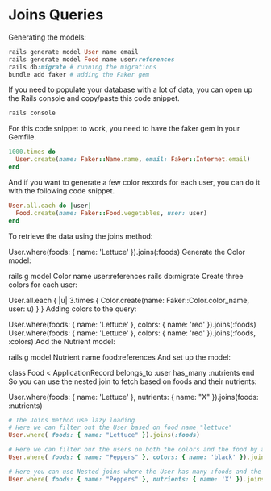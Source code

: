 # Joins Queries
Generating the models:
```ruby
rails generate model User name email
rails generate model Food name user:references
rails db:migrate # running the migrations
bundle add faker # adding the Faker gem
```

If you need to populate your database with a lot of data, you can open up the Rails console and copy/paste this code snippet.
```ruby
rails console
```

For this code snippet to work, you need to have the faker gem in your Gemfile.
```ruby
1000.times do
  User.create(name: Faker::Name.name, email: Faker::Internet.email)
end
```

And if you want to generate a few color records for each user, you can do it with the following code snippet.
```ruby
User.all.each do |user|
  Food.create(name: Faker::Food.vegetables, user: user)
end
```

To retrieve the data using the joins method:

User.where(foods: { name: 'Lettuce' }).joins(:foods)
Generate the Color model:

rails g model Color name user:references
rails db:migrate
Create three colors for each user:

User.all.each { |u| 3.times { Color.create(name: Faker::Color.color_name, user: u) } }
Adding colors to the query:

User.where(foods: { name: 'Lettuce' }, colors: { name: 'red' }).joins(:foods)
User.where(foods: { name: 'Lettuce' }, colors: { name: 'red' }).joins(:foods, :colors)
Add the Nutrient model:

rails g model Nutrient name food:references
And set up the model:

class Food < ApplicationRecord
  belongs_to :user
  has_many :nutrients
end
So you can use the nested join to fetch based on foods and their nutrients:

User.where(foods: { name: 'Lettuce' }, nutrients: { name: "X" }).joins(foods: :nutrients)

```ruby
# The Joins method use lazy loading
# Here we can filter out the User based on food name "lettuce"
User.where( foods: { name: "Lettuce" }).joins(:foods)

# Here we can filter our the users on both the colors and the food by adding a second argument in the in joins
User.where( foods: { name: "Peppers" }, colors: { name: 'black' }).joins(:foods, :colors)

# Here you can use Nested joins where the User has many :foods and the foods has_many :nutrients. the difference between the nested and the non-nested version of the join query is that the non-nested has an array as the argument to the joins method. And the nested one has a hash argument instead
User.where( foods: { name: "Peppers" }, nutrients: { name: 'X' }).joins(foods: :nutrients)
```
